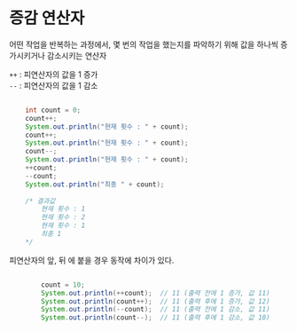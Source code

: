 # 증감 연산자

어떤 작업을 반복하는 과정에서, 몇 번의 작업을 했는지를 파악하기 위해 값을 하나씩 증가시키거나 감소시키는 연산자

```++``` :  피연산자의 값을 1 증가  
```--```  : 피연산자의 값을 1 감소  

  
```java

    int count = 0;
    count++;
    System.out.println("현재 횟수 : " + count);
    count++;
    System.out.println("현재 횟수 : " + count);
    count--;
    System.out.println("현재 횟수 : " + count);
    ++count;
    --count;
    System.out.println("최종 " + count);
    
    /* 결과값
        현재 횟수 : 1
        현재 횟수 : 2
        현재 횟수 : 1
        최종 1
    */
```

피연산자의 앞, 뒤 에 붙을 경우 동작에 차이가 있다.  
```java

        count = 10;
        System.out.println(++count);  // 11 (출력 전에 1 증가, 값 11)
        System.out.println(count++);  // 11 (출력 후에 1 증가, 값 12)
        System.out.println(--count);  // 11 (출력 전에 1 감소, 값 11)
        System.out.println(count--);  // 11 (출력 후에 1 감소, 값 10)
```